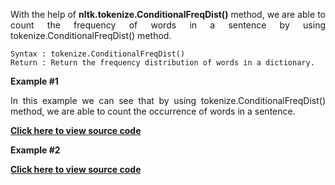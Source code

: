 <div align="justify">

With the help of __nltk.tokenize.ConditionalFreqDist()__ method, we are able to count the frequency of words in a sentence by using tokenize.ConditionalFreqDist() method.

```
Syntax : tokenize.ConditionalFreqDist()
Return : Return the frequency distribution of words in a dictionary.
```

__Example #1__

In this example we can see that by using tokenize.ConditionalFreqDist() method, we are able to count the occurrence of words in a sentence.

<a href="https://github.com/NhanPhamThanh-IT/NLTK-Guide/blob/main/Documentation/ConditionalFreqDist/example1.py"><strong>Click here to view source code</strong></a>

__Example #2__

<a href="https://github.com/NhanPhamThanh-IT/NLTK-Guide/blob/main/Documentation/ConditionalFreqDist/example2.py"><strong>Click here to view source code</strong></a>

</div>
